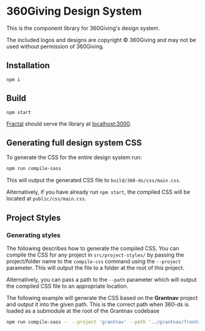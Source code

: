 # 360Giving Design System

This is the component library for 360Giving's design system. 

The included logos and designs are copyright © 360Giving and may not be used without permission of 360Giving.

## Installation 

```shell
npm i
```

## Build

```shell
npm start
```

[Fractal](https://fractal.build/guide/) should serve the library at [localhost:3000](http://localhost:3000/).

## Generating full design system CSS

To generate the CSS for the entire design system run:

```bash
npm run compile-sass
```

This will output the generated CSS file to `build/360-ds/css/main.css`.

Alternatively, if you have already run `npm start`, the compiled CSS will be located at `public/css/main.css`. 


## Project Styles

### Generating styles

The following describes how to generate the compiled CSS.
You can compile the CSS for any project in `src/project-styles/` by passing the project/folder name to the `compile-css` command using the `--project` parameter.
This will output the file to a folder at the root of this project. 

Alternatively, you can pass a path to the `--path` parameter which will output the compiled CSS file to an appropriate location.

The following example will generate the CSS based on the **Grantnav** project and output it into the given path. This is the correct path when 360-ds is loaded as a submodule at the root of the Grantnav codebase 

```bash
npm run compile-sass -- --project 'grantnav' --path '../grantnav/frontend/static/css/'
```
